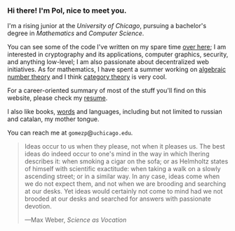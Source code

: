 ### Hi there! I'm Pol, nice to meet you.

I'm a rising junior at the *University of Chicago*, pursuing a bachelor's degree in *Mathematics* and *Computer Science*.

You can see some of the code I've written on my spare time [over here](/about#projects); I am interested in cryptography and its applications, computer graphics, security, and anything low-level; I am also passionate about decentralized web initiatives. As for mathematics, I have spent a summer working on [algebraic number theory](/blog/algebraic-number-theory) and I think [category theory](/blog/category-theory) is very cool.

For a career-oriented summary of most of the stuff you'll find on this website, please check my [resume](/polgomez_CV.pdf).

I also like books, [words](/about#words) and languages, including but not limited to russian and catalan, my mother tongue.

You can reach me at `gomezp`@`uchicago.edu`.

> Ideas occur to us when they please, not when it pleases us. The best ideas do indeed occur to one's mind in the way in which Ihering describes it: when smoking a cigar on the sofa; or as Helmholtz states of himself with scientific exactitude: when taking a walk on a slowly ascending street; or in a similar  way. In any case, ideas come when we do not expect them, and not when we are brooding and searching at our desks. Yet ideas would certainly not come to mind had we not brooded at our desks and searched for answers with passionate devotion.
> <br><p class="has-text-right">—Max Weber, <i>Science as Vocation</i></p>
